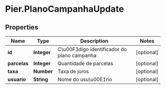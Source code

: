 # Pier.PlanoCampanhaUpdate

## Properties
Name | Type | Description | Notes
------------ | ------------- | ------------- | -------------
**id** | **Integer** | C\u00F3digo identificador do plano campanha | [optional] 
**parcelas** | **Integer** | Quantidade de parcelas | [optional] 
**taxa** | **Number** | Taxa de juros | [optional] 
**usuario** | **String** | Nome do usu\u00E1rio | [optional] 


